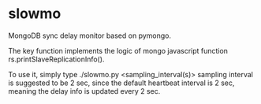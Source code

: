 # slowmo
MongoDB sync delay monitor based on pymongo.

The key function implements the logic of mongo javascript function rs.printSlaveReplicationInfo(). 

To use it, simply type 
  ./slowmo.py <connection string> <monitoring length> <sampling_interval(s)> <output file> 
sampling interval is suggested to be 2 sec, since the default heartbeat interval is 2 sec, meaning the delay info is updated every 2 sec.

